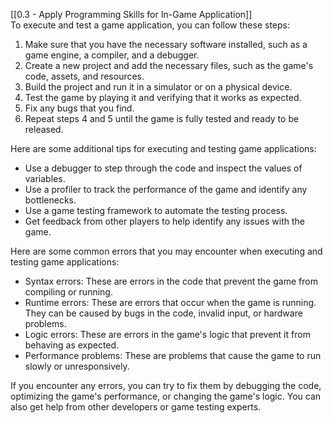 [[0.3 - Apply Programming Skills for In-Game Application]]  
To execute and test a game application, you can follow these steps:

1. Make sure that you have the necessary software installed, such as a game engine, a compiler, and a debugger.
2. Create a new project and add the necessary files, such as the game's code, assets, and resources.
3. Build the project and run it in a simulator or on a physical device.
4. Test the game by playing it and verifying that it works as expected.
5. Fix any bugs that you find.
6. Repeat steps 4 and 5 until the game is fully tested and ready to be released.

Here are some additional tips for executing and testing game applications:

- Use a debugger to step through the code and inspect the values of variables.
- Use a profiler to track the performance of the game and identify any bottlenecks.
- Use a game testing framework to automate the testing process.
- Get feedback from other players to help identify any issues with the game.

Here are some common errors that you may encounter when executing and testing game applications:

- Syntax errors: These are errors in the code that prevent the game from compiling or running.
- Runtime errors: These are errors that occur when the game is running. They can be caused by bugs in the code, invalid input, or hardware problems.
- Logic errors: These are errors in the game's logic that prevent it from behaving as expected.
- Performance problems: These are problems that cause the game to run slowly or unresponsively.

If you encounter any errors, you can try to fix them by debugging the code, optimizing the game's performance, or changing the game's logic. You can also get help from other developers or game testing experts.